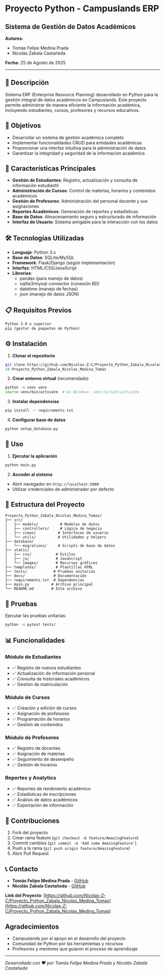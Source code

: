 # Proyecto Python - Campuslands ERP
## Sistema de Gestión de Datos Académicos

**Autores:** 
- Tomás Felipe Medina Prada
- Nicolás Zabala Castañeda

**Fecha:** 25 de Agosto de 2025

---

## 📖 Descripción

Sistema ERP (Enterprise Resource Planning) desarrollado en Python para la gestión integral de datos académicos en Campuslands. Este proyecto permite administrar de manera eficiente la información académica, incluyendo estudiantes, cursos, profesores y recursos educativos.

## 🎯 Objetivos

- Desarrollar un sistema de gestión académica completo
- Implementar funcionalidades CRUD para entidades académicas
- Proporcionar una interfaz intuitiva para la administración de datos
- Garantizar la integridad y seguridad de la información académica

## 🚀 Características Principales

- **Gestión de Estudiantes**: Registro, actualización y consulta de información estudiantil
- **Administración de Cursos**: Control de materias, horarios y contenidos académicos
- **Gestión de Profesores**: Administración del personal docente y sus asignaciones
- **Reportes Académicos**: Generación de reportes y estadísticas
- **Base de Datos**: Almacenamiento seguro y estructurado de información
- **Interfaz de Usuario**: Sistema amigable para la interacción con los datos

## 🛠️ Tecnologías Utilizadas

- **Lenguaje**: Python 3.x
- **Base de Datos**: SQLite/MySQL
- **Framework**: Flask/Django (según implementación)
- **Interfaz**: HTML/CSS/JavaScript
- **Librerías**: 
  - pandas (para manejo de datos)
  - sqlite3/mysql-connector (conexión BD)
  - datetime (manejo de fechas)
  - json (manejo de datos JSON)

## 📋 Requisitos Previos

```bash
Python 3.8 o superior
pip (gestor de paquetes de Python)
```

## ⚙️ Instalación

1. **Clonar el repositorio**
```bash
git clone https://github.com/Nicolas-Z-C/Proyecto_Python_Zabala_Nicolas_Medina_Tomas.git
cd Proyecto_Python_Zabala_Nicolas_Medina_Tomas
```

2. **Crear entorno virtual** (recomendado)
```bash
python -m venv venv
source venv/bin/activate  # En Windows: venv\Scripts\activate
```

3. **Instalar dependencias**
```bash
pip install -r requirements.txt
```

4. **Configurar base de datos**
```bash
python setup_database.py
```

## 🚀 Uso

1. **Ejecutar la aplicación**
```bash
python main.py
```

2. **Acceder al sistema**
- Abrir navegador en `http://localhost:5000`
- Utilizar credenciales de administrador por defecto

## 📁 Estructura del Proyecto

```
Proyecto_Python_Zabala_Nicolas_Medina_Tomas/
├── src/
│   ├── models/          # Modelos de datos
│   ├── controllers/     # Lógica de negocio
│   ├── views/          # Interfaces de usuario
│   └── utils/          # Utilidades y helpers
├── database/
│   └── migrations/     # Scripts de base de datos
├── static/
│   ├── css/           # Estilos
│   ├── js/            # JavaScript
│   └── images/        # Recursos gráficos
├── templates/         # Plantillas HTML
├── tests/            # Pruebas unitarias
├── docs/             # Documentación
├── requirements.txt  # Dependencias
├── main.py          # Archivo principal
└── README.md        # Este archivo
```

## 🧪 Pruebas

Ejecutar las pruebas unitarias:
```bash
python -m pytest tests/
```

## 📊 Funcionalidades

### Módulo de Estudiantes
- ✅ Registro de nuevos estudiantes
- ✅ Actualización de información personal
- ✅ Consulta de historiales académicos
- ✅ Gestión de matriculación

### Módulo de Cursos
- ✅ Creación y edición de cursos
- ✅ Asignación de profesores
- ✅ Programación de horarios
- ✅ Gestión de contenidos

### Módulo de Profesores
- ✅ Registro de docentes
- ✅ Asignación de materias
- ✅ Seguimiento de desempeño
- ✅ Gestión de horarios

### Reportes y Analytics
- ✅ Reportes de rendimiento académico
- ✅ Estadísticas de inscripciones
- ✅ Análisis de datos académicos
- ✅ Exportación de información

## 🤝 Contribuciones

1. Fork del proyecto
2. Crear rama feature (`git checkout -b feature/AmazingFeature`)
3. Commit cambios (`git commit -m 'Add some AmazingFeature'`)
4. Push a la rama (`git push origin feature/AmazingFeature`)
5. Abrir Pull Request

## 📞 Contacto

- **Tomás Felipe Medina Prada** - [GitHub](https://github.com/)
- **Nicolás Zabala Castañeda** - [GitHub](https://github.com/Nicolas-Z-C)

**Link del Proyecto**: [https://github.com/Nicolas-Z-C/Proyecto_Python_Zabala_Nicolas_Medina_Tomas](https://github.com/Nicolas-Z-C/Proyecto_Python_Zabala_Nicolas_Medina_Tomas)

## Agradecimientos

- Campuslands por el apoyo en el desarrollo del proyecto
- Comunidad de Python por las herramientas y recursos
- Profesores y mentores que guiaron el proceso de aprendizaje

---

*Desarrollado con ❤️ por Tomás Felipe Medina Prada y Nicolás Zabala Castañeda*


